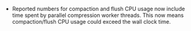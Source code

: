 * Reported numbers for compaction and flush CPU usage now include time spent by parallel compression worker threads. This now means compaction/flush CPU usage could exceed the wall clock time.
